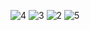 ![4](https://github.com/user-attachments/assets/7b900ed8-3a6a-4634-bef3-80d2091706ff)
![3](https://github.com/user-attachments/assets/9438cbfd-fb93-4c74-bf9c-be6f8f36c1b4)
![2](https://github.com/user-attachments/assets/f2cb5e7a-ef32-453b-bea8-2008ea4743f6)
![5](https://github.com/user-attachments/assets/c408b3c7-92f8-402c-83db-255d601b8a18)
